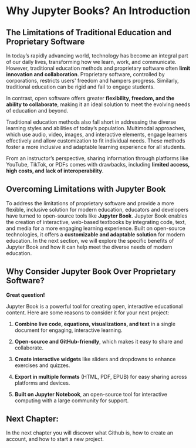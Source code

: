 # Why Jupyter Books? An Introduction

## The Limitations of Traditional Education and Proprietary Software
In today’s rapidly advancing world, technology has become an integral part of our daily lives, transforming how we learn, work, and communicate. However, traditional education methods and proprietary software often **limit innovation and collaboration**. Proprietary software, controlled by corporations, restricts users' freedom and hampers progress. Similarly, traditional education can be rigid and fail to engage students.

In contrast, open software offers greater **flexibility, freedom, and the ability to collaborate**, making it an ideal solution to meet the evolving needs of education and beyond.

Traditional education methods also fall short in addressing the diverse learning styles and abilities of today’s population. Multimodal approaches, which use audio, video, images, and interactive elements, engage learners effectively and allow customization to fit individual needs. These methods foster a more inclusive and adaptable learning experience for all students.

From an instructor’s perspective, sharing information through platforms like YouTube, TikTok, or PDFs comes with drawbacks, including **limited access, high costs, and lack of interoperability**.

## Overcoming Limitations with Jupyter Book

To address the limitations of proprietary software and provide a more flexible, inclusive solution for modern education, educators and developers have turned to open-source tools like **Jupyter Book**. Jupyter Book enables the creation of interactive, web-based textbooks by integrating code, text, and media for a more engaging learning experience. Built on open-source technologies, it offers a **customizable and adaptable solution** for modern education. In the next section, we will explore the specific benefits of Jupyter Book and how it can help meet the diverse needs of modern education.

## Why Consider Jupyter Book Over Proprietary Software? 

**Great question!**

Jupyter Book is a powerful tool for creating open, interactive educational content. Here are some reasons to consider it for your next project:

1. **Combine live code, equations, visualizations, and text** in a single document for engaging, interactive learning.

2. **Open-source and GitHub-friendly**, which makes it easy to share and collaborate.

3. **Create interactive widgets** like sliders and dropdowns to enhance exercises and quizzes.

4. **Export in multiple formats** (HTML, PDF, EPUB) for easy sharing across platforms and devices.
  
5. **Built on Jupyter Notebook**, an open-source tool for interactive computing with a large community for support. 

## Next Chapter: 

In the next chapter you will discover what Github is, how to create an account, and how to start a new project.


